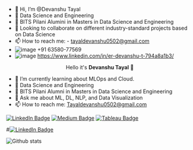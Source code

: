 - 👋 Hi, I’m @Devanshu Tayal
- 👀 Data Science and Engineering
- 🌱 BITS Pilani Alumini in Masters in Data Science and Engineering
- 💞️ Looking to collaborate on different industry-standard projects based on Data Science
- 📫 How to reach me: -  tayaldevanshu0502@gmail.com
- ![image](https://user-images.githubusercontent.com/77142733/234189646-54ecb325-ef70-43c6-911f-6db7ac5aa0de.png) +91 63580-77569
- ![image](https://user-images.githubusercontent.com/77142733/234190756-2161b6cb-95b6-4a86-9891-c01c255fd04c.png) https://www.linkedin.com/in/er-devanshu-t-794a8a1b3/


<!---
Devanshu0502/Devanshu0502 is a ✨ special ✨ repository because its `README.md` (this file) appears on your GitHub profile.
You can click the Preview link to take a look at your changes.
--->



<p align="center">Hello it's <strong>Devanshu Tayal</strong> 👋</p>

- 🌱 I’m currently learning about MLOps and Cloud.
- 👀 Data Science and Engineering
- 🌱 BITS Pilani Alumni in Masters in Data Science and Engineering
- 💬 Ask me about ML, DL, NLP, and Data Visualization
- 📫 How to reach me: Tayaldevanshu0502@gmail.com

[![LinkedIn Badge](https://img.shields.io/badge/LinkedIn-Profile-informational?style=flat&logo=linkedin&logoColor=white&color=0D76A8)](https://www.linkedin.com/in/er-devanshu-t-794a8a1b3/)
[![Medium Badge](https://img.shields.io/badge/Medium-Profile-informational?style=flat&logo=Medium&logoColor=white&color=0D76A8)](https://medium.com/@tayaldevanshu0502/)
[![Tableau Badge](https://img.shields.io/badge/Tableau-Profile-informational?style=flat&logo=Tableau&logoColor=white&color=0D76A8)](https://public.tableau.com/app/profile/devanshu.tayal/)

#[![LinkedIn Badge](https://img.shields.io/badge/LinkedIn-Profile-informational?style=flat&logo=linkedin&logoColor=white&color=0D76A8)](https://www.linkedin.com/in/chirag-chauhan-9a220a195/)
  
![Github stats](https://github-readme-stats.vercel.app/api?username=Devanshu0502&theme=radical)<br>
